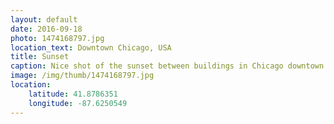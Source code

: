 ```yaml
---
layout: default
date: 2016-09-18
photo: 1474168797.jpg
location_text: Downtown Chicago, USA
title: Sunset
caption: Nice shot of the sunset between buildings in Chicago downtown.
image: /img/thumb/1474168797.jpg
location:
    latitude: 41.8786351
    longitude: -87.6250549
---
```

